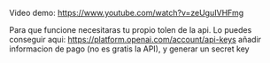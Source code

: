 Video demo: https://www.youtube.com/watch?v=zeUguIVHFmg



Para que funcione necesitaras tu propio tolen de la api. Lo puedes conseguir aqui: https://platform.openai.com/account/api-keys añadir informacion de pago (no es gratis la API), y generar un secret key
